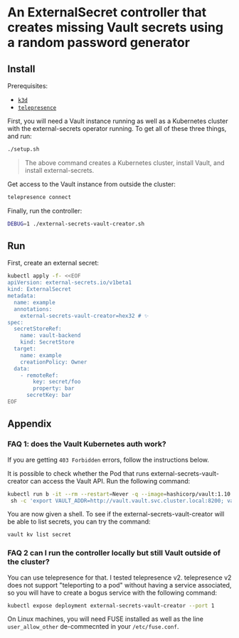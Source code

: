 # An ExternalSecret controller that creates missing Vault secrets using a random password generator

## Install

Prerequisites:

- [`k3d`](https://k3d.io/v5.4.3/#installation)
- [`telepresence`](https://www.telepresence.io/docs/latest/install/)

First, you will need a Vault instance running as well as a Kubernetes
cluster with the external-secrets operator running. To get all of these
three things, and run:

```sh
./setup.sh
```

> The above command creates a Kubernetes cluster, install Vault, and
> install external-secrets.

Get access to the Vault instance from outside the cluster:

```sh
telepresence connect
```

Finally, run the controller:

```sh
DEBUG=1 ./external-secrets-vault-creator.sh
```

## Run

First, create an external secret:

```sh
kubectl apply -f- <<EOF
apiVersion: external-secrets.io/v1beta1
kind: ExternalSecret
metadata:
  name: example
  annotations:
    external-secrets-vault-creator=hex32 # ✨
spec:
  secretStoreRef:
    name: vault-backend
    kind: SecretStore
  target:
    name: example
    creationPolicy: Owner
  data:
    - remoteRef:
        key: secret/foo
        property: bar
      secretKey: bar
EOF
```

## Appendix

### FAQ 1: does the Vault Kubernetes auth work?

If you are getting `403 Forbidden` errors, follow the instructions below.

It is possible to check whether the Pod that runs
external-secrets-vault-creator can access the Vault API. Run the following
command:

```sh
kubectl run b -it --rm --restart=Never -q --image=hashicorp/vault:1.10.3 -- \
 sh -c 'export VAULT_ADDR=http://vault.vault.svc.cluster.local:8200; vault login token=$(vault write -field=token auth/kubernetes/login role=external-secrets-vault-creator jwt=$(cat /var/run/secrets/kubernetes.io/serviceaccount/token)); sh'
```

You are now given a shell. To see if the external-secrets-vault-creator
will be able to list secrets, you can try the command:

```sh
vault kv list secret
```

### FAQ 2 can I run the controller locally but still Vault outside of the cluster?

You can use telepresence for that. I tested telepresence v2. telepresence
v2 does not support "teleporting to a pod" without having a service
associated, so you will have to create a bogus service with the following
command:

```sh
kubectl expose deployment external-secrets-vault-creator --port 1
```

On Linux machines, you will need FUSE installed as well as the line
`user_allow_other` de-commecnted in your `/etc/fuse.conf`.
